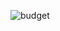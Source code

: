 ![budget](https://user-images.githubusercontent.com/77885982/150784052-96eae82c-43d9-445b-aae7-1857527ee881.jpg)
